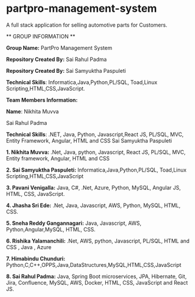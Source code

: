 # partpro-management-system
A full stack application for selling automotive parts for Customers.

** GROUP INFORMATION **


**Group Name:** PartPro Management System

**Repository Created By:** Sai Rahul Padma 


**Repository Created By:** Sai Samyuktha Paspuleti



**Technical Skills**: Informatica,Java,Python,PL/SQL, Toad,Linux Scripting,HTML,CSS,JavaScript.

**Team Members Information:**


**Name**: Nikhita Muvva


Sai Rahul Padma

**Technical Skills**: .NET, Java, Python, Javascript,React JS, PL/SQL, MVC, Entity Framework, Angular, HTML  and CSS
Sai Samyuktha Paspuleti


**1. Nikhita Muvva:** .Net, Java, python, Javascript, React JS, PL/SQL, MVC, Entity framework, Angular, HTML and CSS

**2. Sai Samyuktha Paspuleti:** Informatica,Java,Python,PL/SQL, Toad,Linux Scripting,HTML,CSS,JavaScript

**3. Pavani Venigalla:** Java, C#, .Net, Azure, Python, MySQL, Angular JS, HTML, CSS, JavaScript.

**4. Jhasha Sri Ede:** .Net, Java, Javascript, AWS, Python, MySQL, HTML, CSS.

**5. Sneha Reddy Gangannagari:** Java, Javascript, AWS, Python,Angular,MySQL, HTML, CSS.

**6. Rishika Yalamanchili:** .Net, AWS, python, Javascript, PL/SQL, HTML and CSS , Java , Azure

**7. Himabindu Chunduri:** Python,C,C++,OPPS,Java,DataStructures,MySQL,HTML,CSS,JavaScript

**8. Sai Rahul Padma:** Java, Spring Boot microservices, JPA, Hibernate, Git, Jira, Confluence, MySQL, AWS, Docker, HTML, CSS, JavaScript and React JS.









